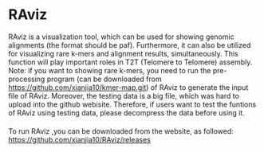 # RAviz
RAviz is a visualization tool, which can be used for showing genomic alignments (the format should be paf). Furthermore, it can also be utilized for visualizing rare k-mers and alignment results, simultaneously. This function will play important roles in T2T (Telomere to Telomere) assembly. Note: if you want to showing rare k-mers, you need to run the pre-processing program (can be downloaded from https://github.com/xianjia10/kmer-map.git) of RAviz to generate the input file of RAviz. Moreover, the testing data is a big file, which was hard to upload into the github webisite. Therefore, if users want to test the funtions of RAviz using testing data, please decompress the data before using it.

####

To run RAviz ,you can be downloaded from the website, as followed:
https://github.com/xianjia10/RAviz/releases